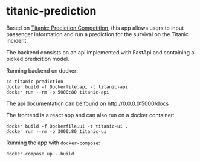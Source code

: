 # titanic-prediction

Based on [Titanic: Prediction Competition](https://www.kaggle.com/c/titanic), this app allows users to input passenger information and run a prediction for the survival on the Titanic incident.

The backend consists on an api implemented with FastApi and containing a picked predicition model.

Running backend on docker:  
```
cd titanic-prediction  
docker build -f Dockerfile.api -t titanic-api .  
docker run --rm -p 5000:80 titanic-api  
```

The api documentation can be found on http://0.0.0.0:5000/docs

The frontend is a react app and can also run on a docker container:  
```
docker build -f Dockerfile.ui -t titanic-ui .
docker run --rm -p 3000:80 titanic-ui
```

Running the app with `docker-compose`:
```
docker-compose up --build
```